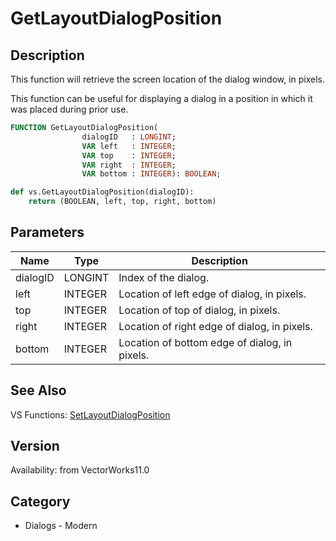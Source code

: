 # GetLayoutDialogPosition

## Description
This function will retrieve the screen location of the dialog window, in pixels.

This function can be useful for displaying a dialog in a position in which it was placed during prior use.

```pascal
FUNCTION GetLayoutDialogPosition(
				dialogID   : LONGINT;
				VAR left   : INTEGER;
				VAR top    : INTEGER;
				VAR right  : INTEGER;
				VAR bottom : INTEGER): BOOLEAN;
```

```python
def vs.GetLayoutDialogPosition(dialogID):
    return (BOOLEAN, left, top, right, bottom)
```

## Parameters
|Name|Type|Description|
|---|---|---|
|dialogID|LONGINT|Index of the dialog.|
|left|INTEGER|Location of left edge of dialog, in pixels.|
|top|INTEGER|Location of top of dialog, in pixels.|
|right|INTEGER|Location of right edge of dialog, in pixels.|
|bottom|INTEGER|Location of bottom edge of dialog, in pixels.|

## See Also
VS Functions:
[SetLayoutDialogPosition](SetLayoutDialogPosition.md)

## Version
Availability: from VectorWorks11.0

## Category
* Dialogs - Modern

